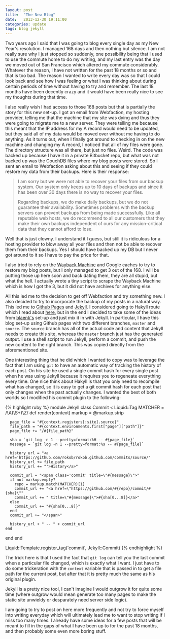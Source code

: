 ```yaml
---
layout: post
title:  "The New Blog"
date:   2013-12-30 19:11:00
categories: update
tags: blog jekyll
---
```


Two years ago I said that I was going to blog every single day as my New Year's
resolution. I managed 168 days and then nothing but silence. I am not really
sure why I just stopped so suddenly, one possibility being that I used to use
the commute home to do my writing, and my last entry was the day we moved out
of San Francisco which altered my commute considerably. Whatever the reason, I
have not written for the past 18 months or so and that is too bad. The reason I
wanted to write every day was so that I could look back and see how I was
feeling or what I was thinking about during certain periods of time without
having to try and remember. The last 18 months have been decently crazy and it
would have been really nice to see my thoughts during that time.

I also really wish I had access to those 168 posts but that is partially the
story for this new set-up. I got an email from Webfaction, my hosting provider,
telling me that the machine that my site was dying and thus they were going to
migrate me to a new server. They were telling me because this meant that the IP
address for my A record would need to be updated, but they said all of my data
would be moved over without me having to do anything. As it turns out, when I
finally got around to checking in on the new machine and changing my A record,
I noticed that all of my files were gone. The directory structure was all
there, but just no files. Weird. The code was backed up because I have it in a
private Bitbucket repo, but what was not backed up was the CouchDB files where
my blog posts were stored. So I sent an email to Webfaction asking about this
and seeing if they could restore my data from their backups. Here is their
response:

>I am sorry but we were not able to recover your files from our backup system.
>Our system only keeps up to 10 days of backups and since it has been over 30
>days there is no way to recover your files.
>
>Regarding backups, we do make daily backups, but we do not guarantee their availability.
>Sometimes problems with the backup servers can prevent backups from being made
>successfully. Like all reputable web hosts, we do recommend to all our customers that
>they make their own backups independent of ours for any mission-critical data that they
>cannot afford to lose.

Well that is just clowny. I understand it I guess, but still it is ridiculous
for a hosting provider to blow away all your files and then not be able to
recover them from their backups. Yes I should have backed up my DB but I never
got around to it so I have to pay the price for that.

I also tried to rely on the [Wayback Machine][wayback] and Google caches to try
to restore my blog posts, but I only managed to get 3 out of the 168. I will be putting
those up here soon and back dating them, they are all stupid, but what the hell.
I actually wrote a tiny script to scrape the Wayback Machine which is how I got
the 3, but it did not have archives for anything else.

All this led me to the decision to get off
Webfaction and try something new. I also decided to try to incorporate the
backup of my posts in a natural way. This led me to [Github Pages][github-pages]
and [Jekyll][jekyll]. I considered going to Hakyll route which I read about [here][blaenkdenum],
but in the end I decided to take some of the ideas from [blaenk's][blaenk-gh] set-up
and just mix it in with Jekyll. In particular, I have this blog set-up using
Github pages with two different branches, `master` and `source`. The `source`
branch has all of the actual code and content that Jekyll needs to create
this site, whereas the `master` branch just has the generated output. I use a
shell script to run Jekyll, perform a commit, and push the new content to
the right branch. This was copied directly from the aforementioned site.

One interesting thing that he did which I wanted to copy was to leverage
the fact that I am using `git` to have an automatic way of tracking the
history of each post. On his site he used a single commit hash for
every single post when he was using Jekyll because it requires you to regeneate everything
every time. One nice think about Hakyll is that you only need to recompile
what has changed, so it is easy to get a git commit hash for each post
that only changes when the past actually changes. I wanted the best of both
worlds so I modified his commit plugin to the following:

{% highlight ruby %}
module Jekyll
  class Commit < Liquid::Tag
    MATCHER = /\A(\S+)\Z/
    def render(context)
      markup = @markup.strip
 
      page_file = "#{context.registers[:site].source}"
      file_path = "#{context.environments.first["page"]["path"]}"
      page_file += "/#{file_path}"
 
      sha = `git log -n 1 --pretty=format:%H -- #{page_file}`
      message = `git log -n 1 --pretty=format:%s -- #{page_file}`
 
      history_url = "<a href='https://github.com/rokob/rokob.github.com/commits/source/"
      history_url += file_path
      history_url += "'>History</a>"
 
      commit_url = "<span class='commit' title=\"#{message}\">"
      if not markup.empty?
        repo = markup.match(MATCHER)[1]
        commit_url += "<a href=\"https://github.com/#{repo}/commit/#{sha}\""
        commit_url += " title=\"#{message}\">#{sha[0...8]}</a>"
      else
        commit_url += "#{sha[0...8]}"
      end
      commit_url += "</span>"
 
      history_url + " -- " + commit_url
    end
  end
end
 
Liquid::Template.register_tag('commit', Jekyll::Commit)
{% endhighlight %}

The trick here is that I used the fact that `git log` can tell you the last
commit when a particular file changed, which is exactly what I want. I just
have to do some trickeration with the `context` variable that is passed in
to get a file path for the current post, but after that it is pretty much
the same as his original plugin.

Jekyll is a pretty nice tool, I can't imagine I would outgrow it for quite some
time (where outgrow would mean generate too many pages to make the static site
unwieldy or desparately need server side logic).

I am going to try to post on here more frequently and not try to force myself
into writing everyday which will ultimately lead me to want to stop writing
if I miss too many times. I already have some ideas for a few posts that will
be meant to fill in the gaps of what I have been up to for the past 18 months,
and then probably some even more boring stuff.

[jekyll]:    http://jekyllrb.com
[github-pages]: http://pages.github.com/
[blaenkdenum]: http://blaenkdenum.com/posts/the-switch-to-hakyll/
[blaenk-gh]: https://github.com/blaenk/blaenk.github.io/
[wayback]: https://archive.org/web/
